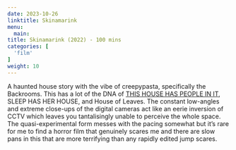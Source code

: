```yaml
---
date: 2023-10-26
linktitle: Skinamarink
menu:
  main:
title: Skinamarink (2022) - 100 mins
categories: [
  'film'
]
weight: 10
---
```


A haunted house story with the vibe of creepypasta, specifically the Backrooms. This has a lot of the DNA of [THIS HOUSE HAS PEOPLE IN IT](https://www.youtube.com/watch?v=x-pj8OtyO2I), SLEEP HAS HER HOUSE, and House of Leaves. The constant low-angles and extreme close-ups of the digital cameras act like an eerie inversion of CCTV which leaves you tantalisingly unable to perceive the whole space. The quasi-experimental form messes with the pacing somewhat but it’s rare for me to find a horror film that genuinely scares me and there are slow pans in this that are more terrifying than any rapidly edited jump scares.